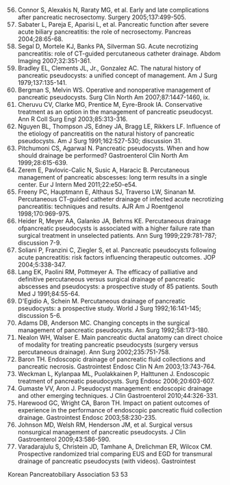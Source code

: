 56. Connor S, Alexakis N, Raraty MG, et al. Early and late complications after pancreatic necrosectomy. Surgery 2005;137:499-505.
57. Sabater L, Pareja E, Aparisi L, et al. Pancreatic function after severe acute biliary pancreatitis: the role of necrosectomy. Pancreas 2004;28:65-68.
58. Segal D, Mortele KJ, Banks PA, Silverman SG. Acute necrotizing pancreatitis: role of CT-guided percutaneous catheter drainage. Abdom Imaging 2007;32:351-361.
59. Bradley EL, Clements JL, Jr., Gonzalez AC. The natural history of pancreatic pseudocysts: a unified concept of management. Am J Surg 1979;137:135-141.
60. Bergman S, Melvin WS. Operative and nonoperative management of pancreatic pseudocysts. Surg Clin North Am 2007;87:1447-1460, ix.
61. Cheruvu CV, Clarke MG, Prentice M, Eyre-Brook IA. Conservative treatment as an option in the management of pancreatic pseudocyst. Ann R Coll Surg Engl 2003;85:313-316.
62. Nguyen BL, Thompson JS, Edney JA, Bragg LE, Rikkers LF. Influence of the etiology of pancreatitis on the natural history of pancreatic pseudocysts. Am J Surg 1991;162:527-530; discussion 31.
63. Pitchumoni CS, Agarwal N. Pancreatic pseudocysts. When and how should drainage be performed? Gastroenterol Clin North Am 1999;28:615-639.
64. Zerem E, Pavlovic-Calic N, Susic A, Haracic B. Percutaneous management of pancreatic abscesses: long term results in a single center. Eur J Intern Med 2011;22:e50-e54.
65. Freeny PC, Hauptmann E, Althaus SJ, Traverso LW, Sinanan M. Percutaneous CT-guided catheter drainage of infected acute necrotizing pancreatitis: techniques and results. AJR Am J Roentgenol 1998;170:969-975.
66. Heider R, Meyer AA, Galanko JA, Behrns KE. Percutaneous drainage ofpancreatic pseudocysts is associated with a higher failure rate than surgical treatment in unselected patients. Ann Surg 1999;229:781-787; discussion 7-9.
67. Soliani P, Franzini C, Ziegler S, et al. Pancreatic pseudocysts following acute pancreatitis: risk factors influencing therapeutic outcomes. JOP 2004;5:338-347.
68. Lang EK, Paolini RM, Pottmeyer A. The efficacy of palliative and definitive percutaneous versus surgical drainage of pancreatic abscesses and pseudocysts: a prospective study of 85 patients. South Med J 1991;84:55-64.
69. D'Egidio A, Schein M. Percutaneous drainage of pancreatic pseudocysts: a prospective study. World J Surg 1992;16:141-145; discussion 5-6.
70. Adams DB, Anderson MC. Changing concepts in the surgical management of pancreatic pseudocysts. Am Surg 1992;58:173-180.
71. Nealon WH, Walser E. Main pancreatic ductal anatomy can direct choice of modality for treating pancreatic pseudocysts (surgery versus percutaneous drainage). Ann Surg 2002;235:751-758.
72. Baron TH. Endoscopic drainage of pancreatic fluid collections and pancreatic necrosis. Gastrointest Endosc Clin N Am 2003;13:743-764.
73. Weckman L, Kylanpaa ML, Puolakkainen P, Halttunen J. Endoscopic treatment of pancreatic pseudocysts. Surg Endosc 2006;20:603-607.
74. Gumaste VV, Aron J. Pseudocyst management: endoscopic drainage and other emerging techniques. J Clin Gastroenterol 2010;44:326-331.
75. Harewood GC, Wright CA, Baron TH. Impact on patient outcomes of experience in the performance of endoscopic pancreatic fluid collection drainage. Gastrointest Endosc 2003;58:230-235.
76. Johnson MD, Welsh RM, Henderson JM, et al. Surgical versus nonsurgical management of pancreatic pseudocysts. J Clin Gastroenterol 2009;43:586-590.
77. Varadarajulu S, Christein JD, Tamhane A, Drelichman ER, Wilcox CM. Prospective randomized trial comparing EUS and EGD for transmural drainage of pancreatic pseudocysts (with videos). Gastrointest

Korean Pancreatobiliary Association 53
<PAGE>53